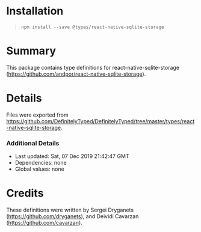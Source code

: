 # Installation
> `npm install --save @types/react-native-sqlite-storage`

# Summary
This package contains type definitions for react-native-sqlite-storage (https://github.com/andpor/react-native-sqlite-storage).

# Details
Files were exported from https://github.com/DefinitelyTyped/DefinitelyTyped/tree/master/types/react-native-sqlite-storage.

### Additional Details
 * Last updated: Sat, 07 Dec 2019 21:42:47 GMT
 * Dependencies: none
 * Global values: none

# Credits
These definitions were written by Sergei Dryganets (https://github.com/dryganets), and Deividi Cavarzan (https://github.com/cavarzan).
